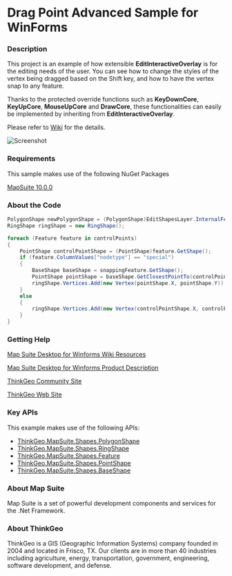 # Drag Point Advanced Sample for WinForms

### Description
This project is an example of how extensible **EditInteractiveOverlay** is for the editing needs of the user. You can see how to change the styles of the vertex being dragged based on the Shift key, and how to have the vertex snap to any feature. 

Thanks to the protected override functions such as **KeyDownCore**, **KeyUpCore**, **MouseUpCore** and **DrawCore**, these functionalities can easily be implemented by inheriting from **EditInteractiveOverlay**.

Please refer to [Wiki](http://wiki.thinkgeo.com/wiki/map_suite_desktop_for_winforms) for the details.

![Screenshot](https://raw.githubusercontent.com/ThinkGeo/DragPointAdvancedSample-ForWinForms/master/Screenshot.gif)

### Requirements
This sample makes use of the following NuGet Packages

[MapSuite 10.0.0](https://www.nuget.org/packages?q=ThinkGeo)

### About the Code
```csharp
PolygonShape newPolygonShape = (PolygonShape)EditShapesLayer.InternalFeatures[0].GetShape();
RingShape ringShape = new RingShape();

foreach (Feature feature in controlPoints)
{
    PointShape controlPointShape = (PointShape)feature.GetShape();
    if (feature.ColumnValues["nodetype"] == "special")
    {
        BaseShape baseShape = snappingFeature.GetShape();
        PointShape pointShape = baseShape.GetClosestPointTo(controlPointShape, GeographyUnit.DecimalDegree);
        ringShape.Vertices.Add(new Vertex(pointShape.X, pointShape.Y));
    }
    else
    {
        ringShape.Vertices.Add(new Vertex(controlPointShape.X, controlPointShape.Y));
    }
}
```
### Getting Help

[Map Suite Desktop for Winforms Wiki Resources](http://wiki.thinkgeo.com/wiki/map_suite_desktop_for_winforms)

[Map Suite Desktop for Winforms Product Description](https://thinkgeo.com/ui-controls#desktop-platforms)

[ThinkGeo Community Site](http://community.thinkgeo.com/)

[ThinkGeo Web Site](http://www.thinkgeo.com)

### Key APIs
This example makes use of the following APIs:

- [ThinkGeo.MapSuite.Shapes.PolygonShape](http://wiki.thinkgeo.com/wiki/api/thinkgeo.mapsuite.shapes.polygonshape)
- [ThinkGeo.MapSuite.Shapes.RingShape](http://wiki.thinkgeo.com/wiki/api/thinkgeo.mapsuite.shapes.ringshape)
- [ThinkGeo.MapSuite.Shapes.Feature](http://wiki.thinkgeo.com/wiki/api/thinkgeo.mapsuite.shapes.feature)
- [ThinkGeo.MapSuite.Shapes.PointShape](http://wiki.thinkgeo.com/wiki/api/thinkgeo.mapsuite.shapes.pointshape)
- [ThinkGeo.MapSuite.Shapes.BaseShape](http://wiki.thinkgeo.com/wiki/api/thinkgeo.mapsuite.shapes.baseshape)

### About Map Suite
Map Suite is a set of powerful development components and services for the .Net Framework.

### About ThinkGeo
ThinkGeo is a GIS (Geographic Information Systems) company founded in 2004 and located in Frisco, TX. Our clients are in more than 40 industries including agriculture, energy, transportation, government, engineering, software development, and defense.
